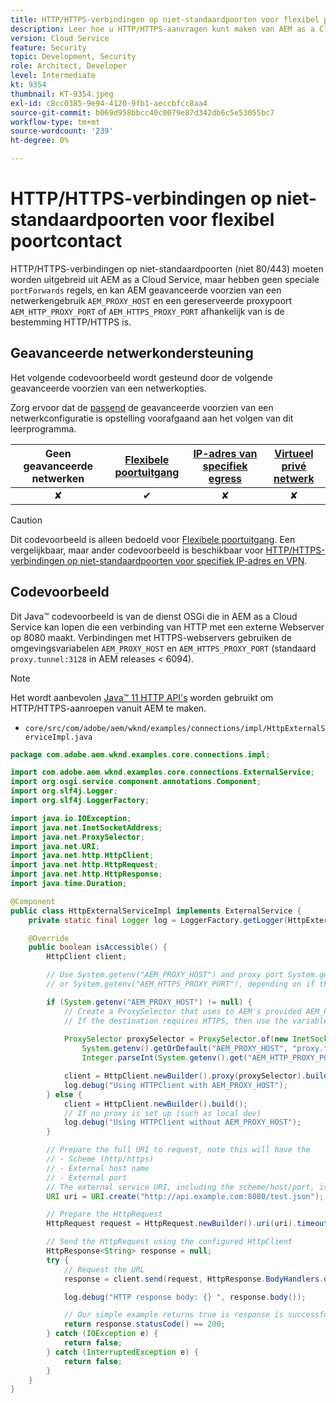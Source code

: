 ```yaml
---
title: HTTP/HTTPS-verbindingen op niet-standaardpoorten voor flexibel poortcontact
description: Leer hoe u HTTP/HTTPS-aanvragen kunt maken van AEM as a Cloud Service aan externe webservices die op niet-standaard poorten voor Flexible Port Egress worden uitgevoerd.
version: Cloud Service
feature: Security
topic: Development, Security
role: Architect, Developer
level: Intermediate
kt: 9354
thumbnail: KT-9354.jpeg
exl-id: c8cc0385-9e94-4120-9fb1-aeccbfcc8aa4
source-git-commit: b069d958bbcc40c0079e87d342db6c5e53055bc7
workflow-type: tm+mt
source-wordcount: '239'
ht-degree: 0%

---
```


# HTTP/HTTPS-verbindingen op niet-standaardpoorten voor flexibel poortcontact

HTTP/HTTPS-verbindingen op niet-standaardpoorten (niet 80/443) moeten worden uitgebreid uit AEM as a Cloud Service, maar hebben geen speciale `portForwards` regels, en kan AEM geavanceerde voorzien van een netwerkengebruik `AEM_PROXY_HOST` en een gereserveerde proxypoort `AEM_HTTP_PROXY_PORT` of `AEM_HTTPS_PROXY_PORT` afhankelijk van is de bestemming HTTP/HTTPS is.

## Geavanceerde netwerkondersteuning

Het volgende codevoorbeeld wordt gesteund door de volgende geavanceerde voorzien van een netwerkopties.

Zorg ervoor dat de [passend](../advanced-networking.md#advanced-networking) de geavanceerde voorzien van een netwerkconfiguratie is opstelling voorafgaand aan het volgen van dit leerprogramma.

| Geen geavanceerde netwerken | [Flexibele poortuitgang](../flexible-port-egress.md) | [IP-adres van specifiek egress](../dedicated-egress-ip-address.md) | [Virtueel privé netwerk](../vpn.md) |
|:-----:|:-----:|:------:|:---------:|
| ✘ | ✔ | ✘ | ✘ |

>[!CAUTION]
>
> Dit codevoorbeeld is alleen bedoeld voor [Flexibele poortuitgang](../flexible-port-egress.md). Een vergelijkbaar, maar ander codevoorbeeld is beschikbaar voor [HTTP/HTTPS-verbindingen op niet-standaardpoorten voor specifiek IP-adres en VPN](./http-dedicated-egress-ip-vpn.md).

## Codevoorbeeld

Dit Java™ codevoorbeeld is van de dienst OSGi die in AEM as a Cloud Service kan lopen die een verbinding van HTTP met een externe Webserver op 8080 maakt. Verbindingen met HTTPS-webservers gebruiken de omgevingsvariabelen `AEM_PROXY_HOST` en `AEM_HTTPS_PROXY_PORT` (standaard `proxy.tunnel:3128` in AEM releases &lt; 6094).

>[!NOTE]
> Het wordt aanbevolen [Java™ 11 HTTP API&#39;s](https://docs.oracle.com/en/java/javase/11/docs/api/java.net.http/java/net/http/package-summary.html) worden gebruikt om HTTP/HTTPS-aanroepen vanuit AEM te maken.

+ `core/src/com/adobe/aem/wknd/examples/connections/impl/HttpExternalServiceImpl.java`

```java
package com.adobe.aem.wknd.examples.core.connections.impl;

import com.adobe.aem.wknd.examples.core.connections.ExternalService;
import org.osgi.service.component.annotations.Component;
import org.slf4j.Logger;
import org.slf4j.LoggerFactory;

import java.io.IOException;
import java.net.InetSocketAddress;
import java.net.ProxySelector;
import java.net.URI;
import java.net.http.HttpClient;
import java.net.http.HttpRequest;
import java.net.http.HttpResponse;
import java.time.Duration;

@Component
public class HttpExternalServiceImpl implements ExternalService {
    private static final Logger log = LoggerFactory.getLogger(HttpExternalServiceImpl.class);

    @Override
    public boolean isAccessible() {
        HttpClient client;

        // Use System.getenv("AEM_PROXY_HOST") and proxy port System.getenv("AEM_HTTP_PROXY_PORT") 
        // or System.getenv("AEM_HTTPS_PROXY_PORT"), depending on if the destination requires HTTP/HTTPS

        if (System.getenv("AEM_PROXY_HOST") != null) {
            // Create a ProxySelector that uses to AEM's provided AEM_PROXY_HOST, with a fallback of proxy.tunnel, and proxy port using the AEM_HTTP_PROXY_PORT variable. 
            // If the destination requires HTTPS, then use the variable AEM_HTTPS_PROXY_PORT instead of AEM_HTTP_PROXY_PORT.
 
            ProxySelector proxySelector = ProxySelector.of(new InetSocketAddress(
                System.getenv().getOrDefault("AEM_PROXY_HOST", "proxy.tunnel"), 
                Integer.parseInt(System.getenv().get("AEM_HTTP_PROXY_PORT"))));

            client = HttpClient.newBuilder().proxy(proxySelector).build();
            log.debug("Using HTTPClient with AEM_PROXY_HOST");
        } else {
            client = HttpClient.newBuilder().build();
            // If no proxy is set up (such as local dev)
            log.debug("Using HTTPClient without AEM_PROXY_HOST");
        }

        // Prepare the full URI to request, note this will have the
        // - Scheme (http/https)
        // - External host name
        // - External port
        // The external service URI, including the scheme/host/port, is defined in code, and NOT in Cloud Manager portForwards rules.
        URI uri = URI.create("http://api.example.com:8080/test.json");

        // Prepare the HttpRequest
        HttpRequest request = HttpRequest.newBuilder().uri(uri).timeout(Duration.ofSeconds(2)).build();

        // Send the HttpRequest using the configured HttpClient
        HttpResponse<String> response = null;
        try {
            // Request the URL
            response = client.send(request, HttpResponse.BodyHandlers.ofString());

            log.debug("HTTP response body: {} ", response.body());

            // Our simple example returns true is response is successful! (200 status code)
            return response.statusCode() == 200;
        } catch (IOException e) {
            return false;
        } catch (InterruptedException e) {
            return false;
        }
    }
}
```
